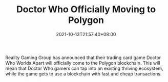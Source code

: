 ﻿---
title: "Doctor Who Officially Moving to Polygon"
date: 2021-10-13T21:57:40+08:00
lastmod: 2021-10-13T16:45:40+08:00
draft: false
authors: ["Strong"]
description: "Reality Gaming Group has announced that their trading card game Doctor Who Worlds Apart will officially come to the Polygon blockchain. This will mean that Doctor Who gamers can tap into an existing thriving ecosystem, while the game gets to use a blockchain with fast and cheap transactions."
featuredImage: "doctor-who-officially-moving-to-polygon.png"
tags: ["Virtual World","Play to Earn"]
categories: ["news"]
news: ["Virtual World"]
weight: 
lightgallery: true
pinned: false
recommend: false
recommend1: false
---

Reality Gaming Group has announced that their trading card game Doctor Who Worlds Apart will officially come to the Polygon blockchain. This will mean that Doctor Who gamers can tap into an existing thriving ecosystem, while the game gets to use a blockchain with fast and cheap transactions.

<!--more-->

